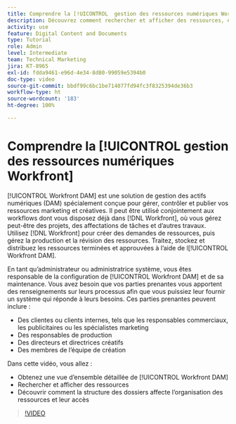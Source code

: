 ```yaml
---
title: Comprendre la [!UICONTROL  gestion des ressources numériques Workfront]
description: Découvrez comment rechercher et afficher des ressources, et comment la structure de dossiers affecte l’organisation des ressources et l’accès à [!UICONTROL Workfront DAM].
activity: use
feature: Digital Content and Documents
type: Tutorial
role: Admin
level: Intermediate
team: Technical Marketing
jira: KT-8965
exl-id: fdda9461-e96d-4e34-8d80-99059e5394b0
doc-type: video
source-git-commit: bbdf99c6bc1be714077fd94fc3f8325394de36b3
workflow-type: ht
source-wordcount: '183'
ht-degree: 100%

---
```


# Comprendre la [!UICONTROL gestion des ressources numériques Workfront]

[!UICONTROL Workfront DAM] est une solution de gestion des actifs numériques (DAM) spécialement conçue pour gérer, contrôler et publier vos ressources marketing et créatives. Il peut être utilisé conjointement aux workflows dont vous disposez déjà dans [!DNL Workfront], où vous gérez peut-être des projets, des affectations de tâches et d’autres travaux. Utilisez [!DNL Workfront] pour créer des demandes de ressources, puis gérez la production et la révision des ressources. Traitez, stockez et distribuez les ressources terminées et approuvées à l’aide de l[!UICONTROL Workfront DAM].


En tant qu’administrateur ou administratrice système, vous êtes responsable de la configuration de [!UICONTROL Workfront DAM] et de sa maintenance. Vous avez besoin que vos parties prenantes vous apportent des renseignements sur leurs processus afin que vous puissiez leur fournir un système qui réponde à leurs besoins. Ces parties prenantes peuvent inclure :

* Des clientes ou clients internes, tels que les responsables commerciaux, les publicitaires ou les spécialistes marketing
* Des responsables de production
* Des directeurs et directrices créatifs
* Des membres de l’équipe de création

Dans cette vidéo, vous allez :

* Obtenez une vue d’ensemble détaillée de [!UICONTROL Workfront DAM]
* Rechercher et afficher des ressources
* Découvrir comment la structure des dossiers affecte l’organisation des ressources et leur accès

>[!VIDEO](https://video.tv.adobe.com/v/3420102/?quality=12&learn=on&enablevpops=1&captions=fre_fr)
